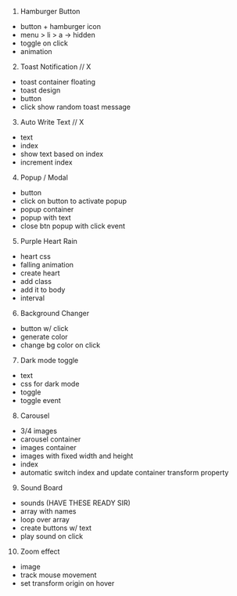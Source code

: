 1. Hamburger Button

- button + hamburger icon
- menu > li > a -> hidden
- toggle on click
- animation

2. Toast Notification // X

- toast container floating
- toast design
- button
- click show random toast message

3. Auto Write Text // X

- text
- index
- show text based on index
- increment index

4. Popup / Modal

- button
- click on button to activate popup
- popup container
- popup with text
- close btn popup with click event

5. Purple Heart Rain

- heart css
- falling animation
- create heart
- add class
- add it to body
- interval

6. Background Changer

- button w/ click
- generate color
- change bg color on click

7. Dark mode toggle

- text
- css for dark mode
- toggle
- toggle event

8. Carousel

- 3/4 images
- carousel container
- images container
- images with fixed width and height
- index
- automatic switch index and update container transform property

9. Sound Board

- sounds (HAVE THESE READY SIR)
- array with names
- loop over array
- create buttons w/ text
- play sound on click

10. Zoom effect

- image
- track mouse movement
- set transform origin on hover
